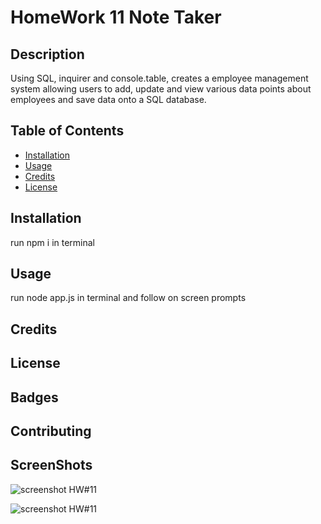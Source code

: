 # HomeWork 11 Note Taker

## Description 


Using SQL, inquirer and console.table, creates a employee management system allowing users to add, update and view various data points about employees and save data onto a SQL database.


## Table of Contents


* [Installation](#installation)
* [Usage](#usage)
* [Credits](#credits)
* [License](#license)


## Installation

run npm i in terminal


## Usage 

run node app.js in terminal and follow on screen prompts


## Credits





## License


## Badges




## Contributing



## ScreenShots

![screenshot HW#11](/HW12#1.png?raw=true)

![screenshot HW#11](/HW12#2.png?raw=true)
